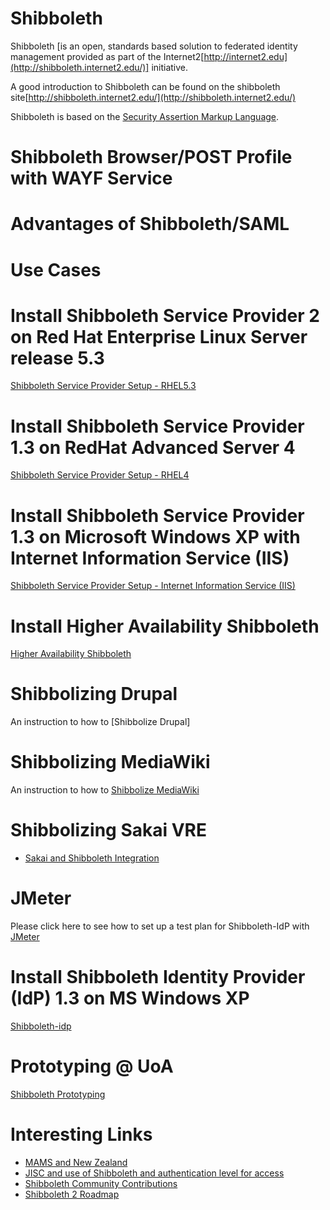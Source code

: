 # Shibboleth

Shibboleth [is an open, standards based solution to federated identity management provided as part of the Internet2[http://internet2.edu](http://shibboleth.internet2.edu/)] initiative.

A good introduction to Shibboleth can be found on the shibboleth site[http://shibboleth.internet2.edu/](http://shibboleth.internet2.edu/)

Shibboleth is based on the [Security Assertion Markup Language](/wiki/spaces/BeSTGRID/pages/3818228476).

# Shibboleth Browser/POST Profile with WAYF Service

# Advantages of Shibboleth/SAML

# Use Cases

# Install Shibboleth Service Provider 2 on Red Hat Enterprise Linux Server release 5.3

[Shibboleth Service Provider Setup - RHEL5.3](/wiki/spaces/BeSTGRID/pages/3818228689)

# Install Shibboleth Service Provider 1.3 on RedHat Advanced Server 4

[Shibboleth Service Provider Setup - RHEL4](/wiki/spaces/BeSTGRID/pages/3818228563)

# Install Shibboleth Service Provider 1.3 on Microsoft Windows XP with Internet Information Service (IIS)

[Shibboleth Service Provider Setup - Internet Information Service (IIS)](/wiki/spaces/BeSTGRID/pages/3818228539)

# Install Higher Availability Shibboleth

[Higher Availability Shibboleth](/wiki/spaces/BeSTGRID/pages/3818228797)

# Shibbolizing Drupal

An instruction to how to [Shibbolize Drupal]

# Shibbolizing MediaWiki

An instruction to how to [Shibbolize MediaWiki](shibbolize-mediawiki.md)

# Shibbolizing Sakai VRE

- [Sakai and Shibboleth Integration](/wiki/spaces/BeSTGRID/pages/3818228491)

# JMeter

Please click here to see how to set up a test plan for Shibboleth-IdP with [JMeter](/wiki/spaces/BeSTGRID/pages/3818228713)

# Install Shibboleth Identity Provider (IdP) 1.3 on MS Windows XP

[Shibboleth-idp](/wiki/spaces/BeSTGRID/pages/3818228900)

# Prototyping @ UoA

[Shibboleth Prototyping](/wiki/spaces/BeSTGRID/pages/3818228665)

# Interesting Links

- [MAMS and New Zealand](http://wiki.tertiary.govt.nz/~InstitutionalRepositories/Main/MacquarieUniversity)
- [JISC and use of Shibboleth and authentication level for access](http://www.jisc.ac.uk/uploaded_documents/FAME-PERMIS-Presentation.pdf)
- [Shibboleth Community Contributions](https://authdev.it.ohio-state.edu/twiki/bin/view/Shibboleth/Contributions)
- [Shibboleth 2 Roadmap](https://authdev.it.ohio-state.edu/twiki/bin/view/Shibboleth/ShibTwoRoadmap)
